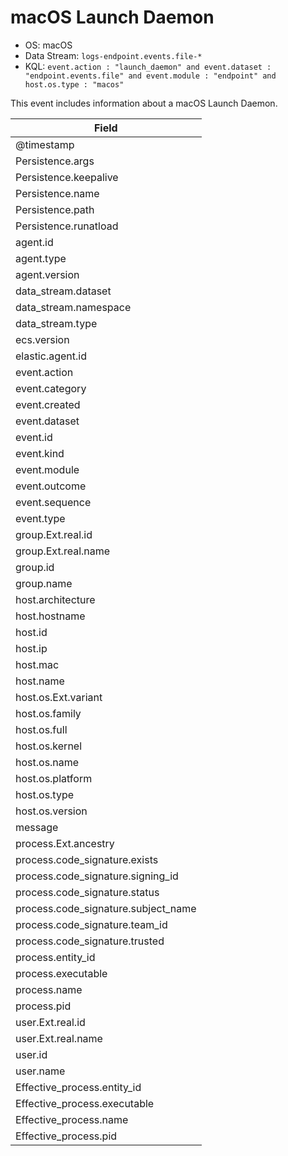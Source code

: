 # macOS Launch Daemon

- OS: macOS
- Data Stream: `logs-endpoint.events.file-*`
- KQL: `event.action : "launch_daemon" and event.dataset : "endpoint.events.file" and event.module : "endpoint" and host.os.type : "macos"`

This event includes information about a macOS Launch Daemon.


| Field |
|---|
| @timestamp |
| Persistence.args |
| Persistence.keepalive |
| Persistence.name |
| Persistence.path |
| Persistence.runatload |
| agent.id |
| agent.type |
| agent.version |
| data_stream.dataset |
| data_stream.namespace |
| data_stream.type |
| ecs.version |
| elastic.agent.id |
| event.action |
| event.category |
| event.created |
| event.dataset |
| event.id |
| event.kind |
| event.module |
| event.outcome |
| event.sequence |
| event.type |
| group.Ext.real.id |
| group.Ext.real.name |
| group.id |
| group.name |
| host.architecture |
| host.hostname |
| host.id |
| host.ip |
| host.mac |
| host.name |
| host.os.Ext.variant |
| host.os.family |
| host.os.full |
| host.os.kernel |
| host.os.name |
| host.os.platform |
| host.os.type |
| host.os.version |
| message |
| process.Ext.ancestry |
| process.code_signature.exists |
| process.code_signature.signing_id |
| process.code_signature.status |
| process.code_signature.subject_name |
| process.code_signature.team_id |
| process.code_signature.trusted |
| process.entity_id |
| process.executable |
| process.name |
| process.pid |
| user.Ext.real.id |
| user.Ext.real.name |
| user.id |
| user.name |
| Effective_process.entity_id |
| Effective_process.executable |
| Effective_process.name |
| Effective_process.pid |

